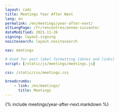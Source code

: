 ```yaml
---
layout: cadc
title: Meetings Year After Next
lang: en
permalink: /en/meetings/year-after-next/
altLangPage: /fr/rencontres/annee-suivante/
dateModified: 2021-11-26
signing: layout.signing
nositesearch: layout.nositesearch

nav: meetings

# Used for post label formatting (dates and links)
script: [/static/js/meetings/meetings.js]

css: /static/css/meetings.css

breadcrumbs:
    - link: /en/meetings/
      title: Meetings
---
```


{% include meetings/year-after-next.markdown %}
